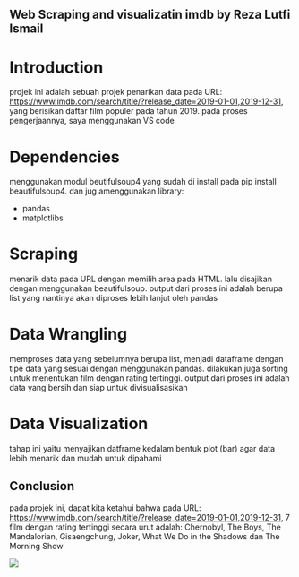 ## Web Scraping and visualizatin imdb by Reza Lutfi Ismail 

# Introduction
projek ini adalah sebuah projek penarikan data pada URL: https://www.imdb.com/search/title/?release_date=2019-01-01,2019-12-31, 
yang berisikan daftar film populer pada tahun 2019. pada proses pengerjaannya, saya menggunakan VS code

# Dependencies
menggunakan modul beutifulsoup4 yang sudah di install pada pip install beautifulsoup4. dan jug amenggunakan library: 

- pandas
- matplotlibs

# Scraping
menarik data pada URL dengan memilih area pada HTML. lalu disajikan dengan menggunakan beautifulsoup. output dari proses ini adalah 
berupa list yang nantinya akan diproses lebih lanjut oleh pandas

# Data Wrangling
memproses data yang sebelumnya berupa list, menjadi dataframe dengan tipe data yang sesuai dengan menggunakan pandas. dilakukan juga 
sorting untuk menentukan film dengan rating tertinggi. output dari proses ini adalah data yang bersih dan siap untuk divisualisasikan

# Data Visualization
tahap ini yaitu menyajikan datframe kedalam bentuk plot (bar) agar data lebih menarik dan mudah untuk dipahami

## Conclusion
pada projek ini, dapat kita ketahui bahwa pada URL: https://www.imdb.com/search/title/?release_date=2019-01-01,2019-12-31, 7 film 
dengan rating tertinggi secara urut adalah: Chernobyl, The Boys, The Mandalorian, Gisaengchung, Joker, What We Do in the Shadows dan 
The Morning Show

<img src='asset/plot1.png'>

